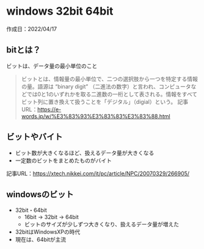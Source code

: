 # windows 32bit 64bit
作成日：2022/04/17

##  bitとは？
ビットは、データ量の最小単位のこと

> ビットとは、情報量の最小単位で、二つの選択肢から一つを特定する情報の量。語源は “binary digit” （二進法の数字）と言われ、コンピュータなどでは0と1のいずれかを取る二進数の一桁として表される。情報をすべてビット列に置き換えて扱うことを「デジタル」（digial）という。
> 記事URL：https://e-words.jp/w/%E3%83%93%E3%83%83%E3%83%88.html

## ビットやバイト
- ビット数が大きくなるほど、扱えるデータ量が大きくなる
- 一定数のビットをまとめたものがバイト

記事URL：https://xtech.nikkei.com/it/pc/article/NPC/20070329/266905/

## windowsのビット
- 32bit・64bit
  - 16bit → 32bit → 64bit
  - ビットのサイズが少しずつ大きくなり、扱えるデータ量が増えた
- 32bitはWindowsXPの時代
- 現在は、64bitが主流
